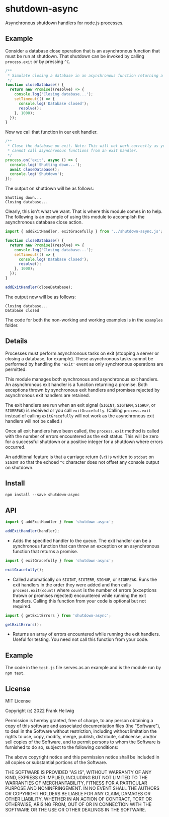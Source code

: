 # shutdown-async

Asynchronous shutdown handlers for node.js processes.

## Example

Consider a database close operation that is an asynchronous function that must be run at shutdown. That shutdown can be invoked by calling `process.exit` or by pressing `^C`.

```javascript
/**
 * Simulate closing a database in an asynchronous function returning a promise.
 */
function closeDatabase() {
  return new Promise((resolve) => {
    console.log('Closing database...');
    setTimeout(() => {
      console.log('Database closed');
      resolve();
    }, 1000);
  });
}
```

Now we call that function in our exit handler.

```javascript
/**
 * Close the database on exit. Note: This will not work correctly as you
 * cannot call asynchronous functions from an exit handler.
 */
process.on('exit', async () => {
  console.log('Shutting down...');
  await closeDatabase();
  console.log('Shutdown');
});
```

The output on shutdown will be as follows:

```
Shutting down...
Closing database...
```

Clearly, this isn't what we want. That is where this module comes in to help. The following is an example of using this module to accomplish the asynchronous database close action.

```javascript
import { addExitHandler, exitGracefully } from '../shutdown-async.js';

function closeDatabase() {
  return new Promise((resolve) => {
    console.log('Closing database...');
    setTimeout(() => {
      console.log('Database closed');
      resolve();
    }, 1000);
  });
}

addExitHandler(closeDatabase);
```

The output now will be as follows:

```
Closing database...
Database closed
```

The code for both the non-working and working examples is in the `examples` folder.

## Details

Processes must perform asynchronous tasks on exit (stopping a server or closing a database, for example). These asynchronous tasks cannot be performed by handling the `'exit'` event as only synchronous operations are permitted.

This module manages both synchronous and asynchronous exit handlers. An asynchronous exit handler is a function returning a promise. Both exceptions thrown by synchronous exit handlers and promises rejected by asynchronous exit handlers are retained.

The exit handlers are run when an exit signal (`SIGINT`, `SIGTERM`, `SIGHUP`, or `SIGBREAK`) is received or you call `exitGracefully`. (Calling `process.exit` instead of calling `exitGracefully` will not work as the asynchronous exit handlers will not be called.)

Once all exit handlers have been called, the `process.exit` method is called with the number of errors encountered as the exit status. This will be zero for a successful shutdown or a positive integer for a shutdown where errors occurred.

An additional feature is that a carriage return (`\r`) is written to `stdout` on `SIGINT` so that the echoed `^C` character does not offset any console output on shutdown.

## Install

```
npm install --save shutdown-async
```

## API

```javascript
import { addExitHandler } from 'shutdown-async';

addExitHandler(handler);
```

- Adds the specified handler to the queue. The exit handler can be a synchronous function that can throw an exception or an asynchronous function that returns a promise.

```javascript
import { exitGracefully } from 'shutdown-async';

exitGracefully();
```

- Called automatically on `SIGINT`, `SIGTERM`, `SIGHUP`, or `SIGBREAK`. Runs the exit handlers in the order they were added and then calls `process.exit(count)` where `count` is the number of errors (exceptions thrown or promises rejected) encountered while running the exit handlers. Calling this function from your code is optional but not required.

```javascript
import { getExitErrors } from 'shutdown-async';

getExitErrors();
```

- Returns an array of errors encountered while running the exit handlers. Useful for testing. You need not call this function from your code.

## Example

The code in the `test.js` file serves as an example and is the module run by `npm test`.

## License

MIT License

Copyright (c) 2022 Frank Hellwig

Permission is hereby granted, free of charge, to any person obtaining a copy
of this software and associated documentation files (the "Software"), to deal
in the Software without restriction, including without limitation the rights
to use, copy, modify, merge, publish, distribute, sublicense, and/or sell
copies of the Software, and to permit persons to whom the Software is
furnished to do so, subject to the following conditions:

The above copyright notice and this permission notice shall be included in all
copies or substantial portions of the Software.

THE SOFTWARE IS PROVIDED "AS IS", WITHOUT WARRANTY OF ANY KIND, EXPRESS OR
IMPLIED, INCLUDING BUT NOT LIMITED TO THE WARRANTIES OF MERCHANTABILITY,
FITNESS FOR A PARTICULAR PURPOSE AND NONINFRINGEMENT. IN NO EVENT SHALL THE
AUTHORS OR COPYRIGHT HOLDERS BE LIABLE FOR ANY CLAIM, DAMAGES OR OTHER
LIABILITY, WHETHER IN AN ACTION OF CONTRACT, TORT OR OTHERWISE, ARISING FROM,
OUT OF OR IN CONNECTION WITH THE SOFTWARE OR THE USE OR OTHER DEALINGS IN THE
SOFTWARE.
